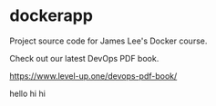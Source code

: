 # dockerapp
Project source code for James Lee's Docker course.

Check out our latest DevOps PDF book.

https://www.level-up.one/devops-pdf-book/

hello
hi
hi
